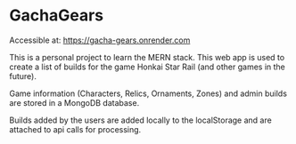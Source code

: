 # GachaGears
Accessible at: https://gacha-gears.onrender.com

This is a personal project to learn the MERN stack.
This web app is used to create a list of builds for the game Honkai Star Rail (and other games in the future).

Game information (Characters, Relics, Ornaments, Zones) and admin builds are stored in a MongoDB database.

Builds added by the users are added locally to the localStorage and are attached to api calls for processing.
